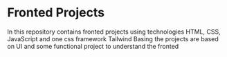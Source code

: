 # Fronted Projects 

In this repository contains fronted projects using technologies HTML, CSS, JavaScript and one css framework Tailwind
Basing the projects are based on UI and some functional project to understand the fronted 
